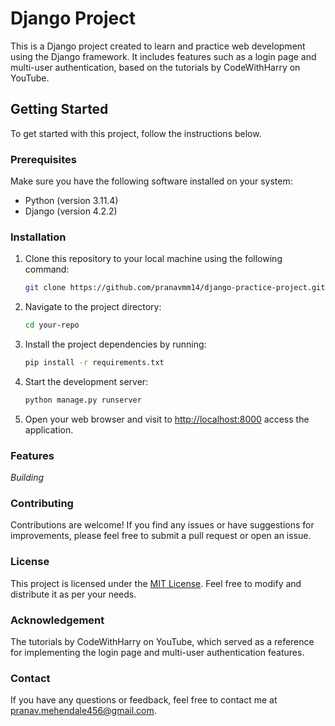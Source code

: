 # Django Project

This is a Django project created to learn and practice web development using the Django framework. It includes features such as a login page and multi-user authentication, based on the tutorials by CodeWithHarry on YouTube.

## Getting Started

To get started with this project, follow the instructions below.

### Prerequisites

Make sure you have the following software installed on your system:

- Python (version 3.11.4)
- Django (version 4.2.2)

### Installation

1. Clone this repository to your local machine using the following command:
   ```bash
   git clone https://github.com/pranavmm14/django-practice-project.git

2. Navigate to the project directory:
   ```bash
   cd your-repo

3. Install the project dependencies by running:
   ```bash
   pip install -r requirements.txt
   
4. Start the development server:
   ```bash
   python manage.py runserver

5. Open your web browser and visit to [http://localhost:8000](http://localhost:8000) access the application.

### Features

_Building_

### Contributing

Contributions are welcome! If you find any issues or have suggestions for improvements, please feel free to submit a pull request or open an issue.

### License

This project is licensed under the [MIT License](https://opensource.org/license/mit/). Feel free to modify and distribute it as per your needs.

### Acknowledgement

The tutorials by CodeWithHarry on YouTube, which served as a reference for implementing the login page and multi-user authentication features.

### Contact
If you have any questions or feedback, feel free to contact me at [pranav.mehendale456@gmail.com](pranav.mehendale456@gmail.com).
